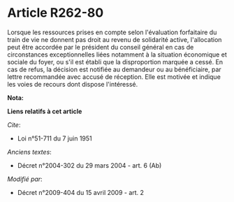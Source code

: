 # Article R262-80

Lorsque les ressources prises en compte selon l'évaluation forfaitaire du train de vie ne donnent pas droit au revenu de
solidarité active, l'allocation peut être accordée par le président du conseil général en cas de circonstances
exceptionnelles liées notamment à la situation économique et sociale du foyer, ou s'il est établi que la disproportion
marquée a cessé. En cas de refus, la décision est notifiée au demandeur ou au bénéficiaire, par lettre recommandée avec
accusé de réception. Elle est motivée et indique les voies de recours dont dispose l'intéressé.

**Nota:**



**Liens relatifs à cet article**

_Cite_:

  - Loi n°51-711 du 7 juin 1951

_Anciens textes_:

  - Décret n°2004-302 du 29 mars 2004 - art. 6 (Ab)

_Modifié par_:

  - Décret n°2009-404 du 15 avril 2009 - art. 2
